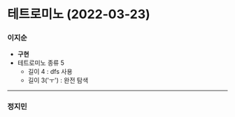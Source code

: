 # 테트로미노 (2022-03-23)
### 이지순
* **구현**
* 테트로미노 종류 5
  * 길이 4 : dfs 사용
  * 길이 3('ㅜ') : 완전 탐색
---
### 정지민
